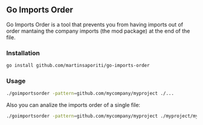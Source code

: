 ## Go Imports Order

Go Imports Order is a tool that prevents you from having imports out of order mantaing the company imports (the mod package) at the end of the file.

### Installation

```bash
go install github.com/martinsaporiti/go-imports-order
```
### Usage

```bash
./goimportsorder -pattern=github.com/mycompany/myproject ./...
```
Also you can analize the imports order of a single file:

```bash
./goimportsorder -pattern=github.com/mycompany/myproject ./myproject/myproject.go
```
